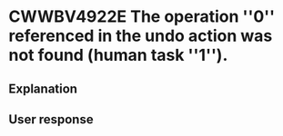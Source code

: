 # CWWBV4922E The operation ''0'' referenced in the undo action was not found (human task ''1'').

## Explanation

## User response